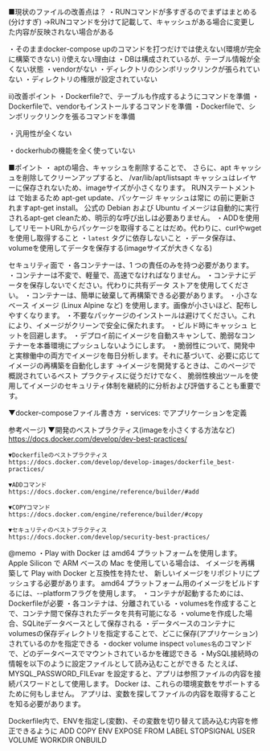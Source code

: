 ■現状のファイルの改善点は？
・RUNコマンドが多すぎるのでまずはまとめる(分けすぎ)
    →RUNコマンドを分けて記載して、キャッシュがある場合に変更した内容が反映されない場合がある

・そのままdocker-compose upのコマンドを打つだけでは使えない(環境が完全に構築できない)
i)使えない理由は
    ・DBは構成されているが、テーブル情報が全くない状態
    ・vendorがない
    ・ディレクトリのシンボリックリンクが張られていない
    ・ディレクトリの権限が設定されていない

ii)改善ポイント
    ・Dockerfile?で、テーブルも作成するようにコマンドを準備
    ・Dockerfileで、vendorもインストールするコマンドを準備
    ・Dockerfileで、シンボリックリンクを張るコマンドを準備

・汎用性が全くない

・dockerhubの機能を全く使っていない

■ポイント
・ aptの場合、キャッシュを削除することで、
    さらに、apt キャッシュを削除してクリーンアップすると、
    /var/lib/apt/listsapt キャッシュはレイヤーに保存されないため、imageサイズが小さくなります。
    RUNステートメントは で始まるため apt-get update、パッケージ キャッシュは常に の前に更新されますapt-get install。
    公式の Debian および Ubuntu イメージは自動的に実行されるapt-get cleanため、明示的な呼び出しは必要ありません。
・ADDを使用してリモートURLからパッケージを取得することはだめ。代わりに、curlやwgetを使用し取得すること
・`latest` タグに依存しないこと
・データ保存は、volumeを使用してデータを保存する(imageサイズが大きくなる)

セキュリティ面で
・各コンテナーは、1 つの責任のみを持つ必要があります。
・コンテナーは不変で、軽量で、高速でなければなりません。
・コンテナにデータを保存しないでください。代わりに共有データ ストアを使用してください。
・コンテナーは、簡単に破棄して再構築できる必要があります。
・小さなベース イメージ (Linux Alpine など) を使用します。画像が小さいほど、配布しやすくなります。
・不要なパッケージのインストールは避けてください。これにより、イメージがクリーンで安全に保たれます。
・ビルド時にキャッシュ ヒットを回避します。
・デプロイ前にイメージを自動スキャンして、脆弱なコンテナーを本番環境にプッシュしないようにします。
・脆弱性について、開発中と実稼働中の両方でイメージを毎日分析します。それに基づいて、必要に応じてイメージの再構築を自動化します
→イメージを開発するときは、このページで概説されているベスト プラクティスに従うだけでなく、
    脆弱性検出ツールを使用してイメージのセキュリティ体制を継続的に分析および評価することも重要です。

▼docker-composeファイル書き方
・services: でアプリケーションを定義


参考ページ)
    ▼開発のベストプラクティス(imageを小さくする方法など)
    https://docs.docker.com/develop/dev-best-practices/

    ▼Dockerfileのベストプラクティス
    https://docs.docker.com/develop/develop-images/dockerfile_best-practices/

    ▼ADDコマンド
    https://docs.docker.com/engine/reference/builder/#add

    ▼COPYコマンド
    https://docs.docker.com/engine/reference/builder/#copy

    ▼セキュリティのベストプラクティス
    https://docs.docker.com/develop/security-best-practices/


@memo
・Play with Docker は amd64 プラットフォームを使用します。
    Apple Silicon で ARM ベースの Mac を使用している場合は、
    イメージを再構築して Play with Docker と互換性を持たせ、
    新しいイメージをリポジトリにプッシュする必要があります。
    amd64 プラットフォーム用のイメージをビルドするには、--platformフラグを使用します。
・コンテナが起動するためには、Dockerfileが必要
・各コンテナは、分離されている
・volumesを作成することで、コンテナ間で保存されたデータを共有可能になる
・volumeを作成した場合、SQLiteデータベースとして保存される
・データベースのコンテナにvolumesの保存ディレクトリを指定することで、どこに保存(アプリケーション)されているのかを指定できる
・docker volume inspect `volumes名`のコマンドで、どのデータベースでマウントされているかを確認できる 
・MySQL接続時の情報を以下のように設定ファイルとして読み込むことができる
たとえば、MYSQL_PASSWORD_FILEvar を設定すると、アプリは参照ファイルの内容を接続パスワードとして使用します。
Docker は、これらの環境変数をサポートするために何もしません。
アプリは、変数を探してファイルの内容を取得することを知る必要があります。

Dockerfile内で、ENVを指定し(変数)、その変数を切り替えて読み込む内容を修正できるように
ADD
COPY
ENV
EXPOSE
FROM
LABEL
STOPSIGNAL
USER
VOLUME
WORKDIR
ONBUILD
